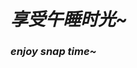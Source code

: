 # _**享受午睡时光~**_

### _**enjoy snap time~**_

<!---
halitum/halitum is a ✨ special ✨ repository because its `README.md` (this file) appears on your GitHub profile.
You can click the Preview link to take a look at your changes.
--->
